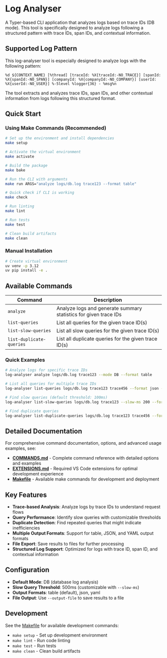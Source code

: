 # Log Analyser

A Typer-based CLI application that analyzes logs based on trace IDs (DB mode). This tool is specifically designed to analyze logs following a structured pattern with trace IDs, span IDs, and contextual information.

## Supported Log Pattern

This log-analyser tool is especially designed to analyze logs with the following pattern:

```
%d ${CONTEXT_NAME} [%thread] [traceId: %X{traceId:-NO_TRACE}] [spanId: %X{spanId:-NO_SPAN}] [companyId: %X{companyId:-NO_COMPANY}] [userId: %X{userId:-NO_USER}] %-5level %logger{36} - %msg%n
```

The tool extracts and analyzes trace IDs, span IDs, and other contextual information from logs following this structured format.

## Quick Start

### Using Make Commands (Recommended)

```bash
# Set up the environment and install dependencies
make setup

# Activate the virtual environment
make activate

# Build the package
make bake

# Run the CLI with arguments
make run ARGS="analyze logs/db.log trace123 --format table"

# Quick check if CLI is working
make check

# Run linting
make lint

# Run tests
make test

# Clean build artifacts
make clean
```

### Manual Installation

```bash
# Create virtual environment
uv venv -p 3.12
uv pip install -e .
```

## Available Commands

| Command                  | Description                                                      |
| ------------------------ | ---------------------------------------------------------------- |
| `analyze`                | Analyze logs and generate summary statistics for given trace IDs |
| `list-queries`           | List all queries for the given trace ID(s)                       |
| `list-slow-queries`      | List all slow queries for the given trace ID(s)                  |
| `list-duplicate-queries` | List all duplicate queries for the given trace ID(s)             |

### Quick Examples

```bash
# Analyze logs for specific trace IDs
log-analyser analyze logs/db.log trace123 --mode DB --format table

# List all queries for multiple trace IDs
log-analyser list-queries logs/db.log trace123 trace456 --format json --output-file result.json

# Find slow queries (default threshold: 100ms)
log-analyser list-slow-queries logs/db.log trace123 --slow-ms 200 --format table

# Find duplicate queries
log-analyser list-duplicate-queries logs/db.log trace123 trace456 --format yaml
```

## Detailed Documentation

For comprehensive command documentation, options, and advanced usage examples, see:

- **[COMMANDS.md](docs/COMMANDS.md)** - Complete command reference with detailed options and examples
- **[EXTENSIONS.md](docs/EXTENSIONS.md)** - Required VS Code extensions for optimal development experience
- **[Makefile](Makefile)** - Available make commands for development and deployment

## Key Features

- **Trace-based Analysis**: Analyze logs by trace IDs to understand request flows
- **Query Performance**: Identify slow queries with customizable thresholds
- **Duplicate Detection**: Find repeated queries that might indicate inefficiencies
- **Multiple Output Formats**: Support for table, JSON, and YAML output formats
- **File Export**: Save results to files for further processing
- **Structured Log Support**: Optimized for logs with trace ID, span ID, and contextual information

## Configuration

- **Default Mode**: DB (database log analysis)
- **Slow Query Threshold**: 500ms (customizable with `--slow-ms`)
- **Output Formats**: table (default), json, yaml
- **File Output**: Use `--output-file` to save results to a file

## Development

See the [Makefile](Makefile) for available development commands:

- `make setup` - Set up development environment
- `make lint` - Run code linting
- `make test` - Run tests
- `make clean` - Clean build artifacts

